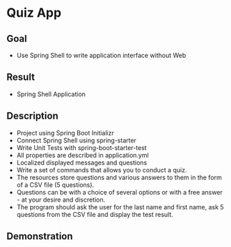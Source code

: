 # Quiz App

## Goal
- Use Spring Shell to write application interface without Web

## Result
- Spring Shell Application

## Description
- Project using Spring Boot Initializr
- Connect Spring Shell using spring-starter
- Write Unit Tests with spring-boot-starter-test
- All properties are described in application.yml
- Localized displayed messages and questions
- Write a set of commands that allows you to conduct a quiz.
- The resources store questions and various answers to them in the form of a CSV file (5 questions).
- Questions can be with a choice of several options or with a free answer - at your desire and discretion.
- The program should ask the user for the last name and first name, ask 5 questions from the CSV file and display the test result.

## Demonstration